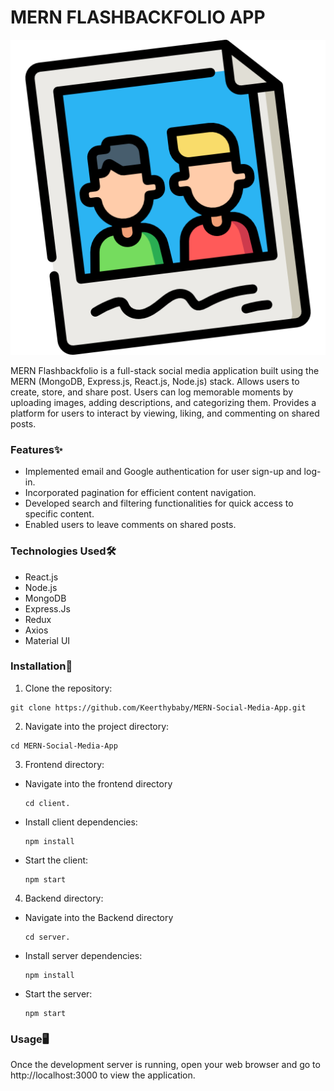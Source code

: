 # MERN FLASHBACKFOLIO APP

![App Image](/client/src/images/memories.png)

MERN Flashbackfolio is a full-stack social media application built using the MERN (MongoDB, Express.js, React.js, Node.js) stack. Allows users to create, store, and share post. Users can log memorable moments by uploading images, adding descriptions, and categorizing them. Provides a platform for users to interact by viewing, liking, and commenting on shared posts.

### Features✨

- Implemented email and Google authentication for user sign-up and log-in.
- Incorporated pagination for efficient content navigation.
- Developed search and filtering functionalities for quick access to specific content.
- Enabled users to leave comments on shared posts.

### Technologies Used🛠️

- React.js
- Node.js
- MongoDB
- Express.Js
- Redux
- Axios
- Material UI

### Installation🚀

1. Clone the repository:

```
git clone https://github.com/Keerthybaby/MERN-Social-Media-App.git
```

2. Navigate into the project directory:

```
cd MERN-Social-Media-App
```

3. Frontend directory:

- Navigate into the frontend directory

  ```
  cd client.
  ```

- Install client dependencies:

  ```
  npm install
  ```

- Start the client:

  ```
  npm start
  ```

4. Backend directory:

- Navigate into the Backend directory

  ```
  cd server.
  ```

- Install server dependencies:

  ```
  npm install
  ```

- Start the server:

  ```
  npm start
  ```

### Usage🖥️

Once the development server is running, open your web browser and go to http://localhost:3000 to view the application.
